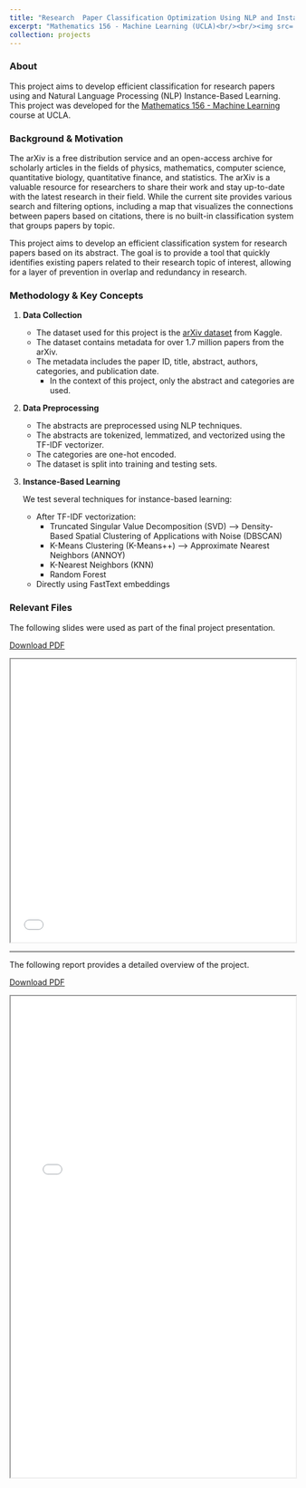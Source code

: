 ```yaml
---
title: "Research  Paper Classification Optimization Using NLP and Instance-Based Learning"
excerpt: "Mathematics 156 - Machine Learning (UCLA)<br/><br/><img src='/images/arxiv_optimization.png' style='box-shadow: 10px 10px 20px rgba(0, 0, 0, 0.3);'>"
collection: projects
---
```


### About

This project aims to develop efficient classification for research papers using and Natural Language Processing (NLP) Instance-Based Learning. This project was developed for the [Mathematics 156 - Machine Learning](https://catalog.registrar.ucla.edu/course/2022/math156?siteYear=2022) course at UCLA.

### Background & Motivation

The arXiv is a free distribution service and an open-access archive for scholarly articles in the fields of physics, mathematics, computer science, quantitative biology, quantitative finance, and statistics. The arXiv is a valuable resource for researchers to share their work and stay up-to-date with the latest research in their field. While the current site provides various search and filtering options, including a map that visualizes the connections between papers based on citations, there is no built-in classification system that groups papers by topic.

This project aims to develop an efficient classification system for research papers based on its abstract. The goal is to provide a tool that quickly identifies existing papers related to their research topic of interest, allowing for a layer of prevention in overlap and redundancy in research.

### Methodology & Key Concepts

1. **Data Collection**
   - The dataset used for this project is the [arXiv dataset](https://www.kaggle.com/Cornell-University/arxiv) from Kaggle.
   - The dataset contains metadata for over 1.7 million papers from the arXiv.
   - The metadata includes the paper ID, title, abstract, authors, categories, and publication date.
       - In the context of this project, only the abstract and categories are used.

2. **Data Preprocessing**
    - The abstracts are preprocessed using NLP techniques.
    - The abstracts are tokenized, lemmatized, and vectorized using the TF-IDF vectorizer.
    - The categories are one-hot encoded.
    - The dataset is split into training and testing sets.

3. **Instance-Based Learning**

    We test several techniques for instance-based learning:

    - After TF-IDF vectorization:
        - Truncated Singular Value Decomposition (SVD) --> Density-Based Spatial Clustering of Applications with Noise (DBSCAN)
        - K-Means Clustering (K-Means++) --> Approximate Nearest Neighbors (ANNOY)
        - K-Nearest Neighbors (KNN)
        - Random Forest
    - Directly using FastText embeddings

### Relevant Files

The following slides were used as part of the final project presentation.

[Download  PDF](/files/MATH156_presentation.pdf)
<iframe src="/files/MATH156_presentation.pdf" width="100%" height="500"></iframe>

---

The following report provides a detailed overview of the project.

[Download  PDF](/files/MATH156_report.pdf)
<iframe src="/files/MATH156_report.pdf" width="100%" height="850"></iframe>